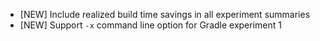 - [NEW] Include realized build time savings in all experiment summaries
- [NEW] Support `-x` command line option for Gradle experiment 1 
